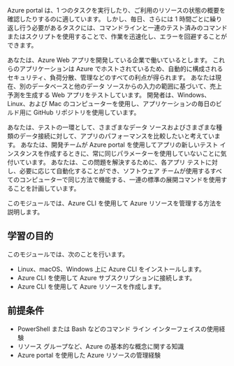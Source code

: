 Azure portal は、1 つのタスクを実行したり、ご利用のリソースの状態の概要を確認したりするのに適しています。 しかし、毎日、さらには 1 時間ごとに繰り返し行う必要があるタスクには、コマンドラインと一連のテスト済みのコマンドまたはスクリプトを使用することで、作業を迅速化し、エラーを回避することができます。 

あなたは、Azure Web アプリを開発している企業で働いているとします。 これらのアプリケーションは Azure でホストされているため、自動的に構成されるセキュリティ、負荷分散、管理などのすべての利点が得られます。 あなたは現在、別のデータベースと他のデータ ソースからの入力の範囲に基づいて、売上予測を生成する Web アプリをテストしています。 開発者は、Windows、Linux、および Mac のコンピューターを使用し、アプリケーションの毎日のビルド用に GitHub リポジトリを使用しています。 

あなたは、テストの一環として、さまざまなデータ ソースおよびさまざまな種類のデータ接続に対して、アプリのパフォーマンスを比較したいと考えています。 あなたは、開発チームが Azure portal を使用してアプリの新しいテスト インスタンスを作成するときに、常に同じパラメーターを使用していないことに気付いています。 あなたは、この問題を解決するために、各アプリ テストに対し、必要に応じて自動化することができ、ソフトウェア チームが使用するすべてのコンピューターで同じ方法で機能する、一連の標準の展開コマンドを使用することを計画しています。

このモジュールでは、Azure CLI を使用して Azure リソースを管理する方法を説明します。 

## <a name="learning-objectives"></a>学習の目的

このモジュールでは、次のことを行います。

- Linux、macOS、Windows 上に Azure CLI をインストールします。
- Azure CLI を使用して Azure サブスクリプションに接続します。
- Azure CLI を使用して Azure リソースを作成します。

## <a name="prerequisites"></a>前提条件  

- PowerShell または Bash などのコマンド ライン インターフェイスの使用経験
- リソース グループなど、Azure の基本的な概念に関する知識
- Azure portal を使用した Azure リソースの管理経験